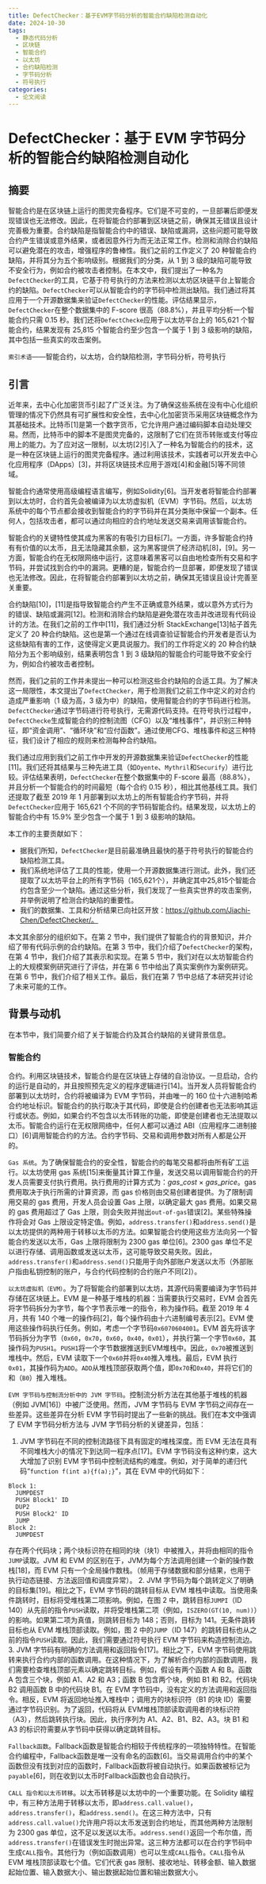 ```yaml
---
title: DefectChecker：基于EVM字节码分析的智能合约缺陷检测自动化
date: 2024-10-30
tags: 
  - 静态代码分析
  - 区块链
  - 智能合约
  - 以太坊
  - 合约缺陷检测
  - 字节码分析
  - 符号执行
categories: 
  - 论文阅读
---
```


# DefectChecker：基于 EVM 字节码分析的智能合约缺陷检测自动化

## 摘要

智能合约是在区块链上运行的图灵完备程序。它们是不可变的，一旦部署后即便发现错误也无法修改。因此，在将智能合约部署到区块链之前，确保其无错误且设计完善极为重要。合约缺陷是指智能合约中的错误、缺陷或漏洞，这些问题可能导致合约产生错误或意外结果，或者因意外行为而无法正常工作。检测和消除合约缺陷可以避免潜在的攻击，增强程序的鲁棒性。我们之前的工作定义了 20 种智能合约缺陷，并将其分为五个影响级别。根据我们的分类，从 1 到 3 级的缺陷可能导致不安全行为，例如合约被攻击者控制。在本文中，我们提出了一种名为`DefectChecker`的工具，它基于符号执行的方法来检测以太坊区块链平台上智能合约的缺陷。`DefectChecker`可以从智能合约的字节码中检测出缺陷。我们通过将其应用于一个开源数据集来验证`DefectChecker`的性能。评估结果显示，`DefectChecker`在整个数据集中的 F-score 很高（88.8%），并且平均分析一个智能合约只需 0.15 秒。我们还将`DefectChecke`应用于以太坊平台上的 165,621 个智能合约，结果发现有 25,815 个智能合约至少包含一个属于 1 到 3 级影响的缺陷，其中包括一些真实的攻击案例。

`索引术语`——智能合约，以太坊，合约缺陷检测，字节码分析，符号执行

## 引言

近年来，去中心化加密货币引起了广泛关注。为了确保这些系统在没有中心化组织管理的情况下仍然具有可扩展性和安全性，去中心化加密货币采用区块链概念作为其基础技术。比特币[1]是第一个数字货币，它允许用户通过编码脚本自动处理交易。然而，比特币中的脚本不是图灵完备的，这限制了它们在货币转账或支付等应用上的能力。为了应对这一限制，以太坊[2]引入了一种名为智能合约的技术，这是一种在区块链上运行的图灵完备程序。通过利用该技术，实践者可以开发去中心化应用程序（DApps）[3]，并将区块链技术应用于游戏[4]和金融[5]等不同领域。

智能合约通常使用高级编程语言编写，例如Solidity[6]。当开发者将智能合约部署到以太坊时，合约首先会被编译为以太坊虚拟机（EVM）字节码。然后，以太坊系统中的每个节点都会接收到智能合约的字节码并在其分类账中保留一个副本。任何人，包括攻击者，都可以通过向相应的合约地址发送交易来调用该智能合约。

智能合约的关键特性使其成为黑客的有吸引力目标[7]。一方面，许多智能合约持有有价值的以太币，且无法隐藏其余额，这为黑客提供了经济动机[8]，[9]。另一方面，智能合约在无权限网络中运行，这意味着黑客可以自由地检查所有交易和字节码，并尝试找到合约中的漏洞。更糟的是，智能合约一旦部署，即便发现了错误也无法修改。因此，在将智能合约部署到以太坊之前，确保其无错误且设计完善至关重要。

合约缺陷[10]，[11]是指导致智能合约产生不正确或意外结果，或以意外方式行为的错误、缺陷或漏洞[12]。检测和消除合约缺陷是避免潜在攻击并改进现有代码设计的方法。在我们之前的工作中[11]，我们通过分析 StackExchange[13]帖子首先定义了 20 种合约缺陷。这也是第一个通过在线调查验证智能合约开发者是否认为这些缺陷有害的工作，这使得定义更具说服力。我们的工作将定义的 20 种合约缺陷分为五个影响级别，结果表明包含 1 到 3 级缺陷的智能合约可能导致不安全行为，例如合约被攻击者控制。

然而，我们之前的工作并未提出一种可以检测这些合约缺陷的合适工具。为了解决这一局限性，本文提出了`DefectChecker`，用于检测我们之前工作中定义的对合约造成严重影响（1 级为高，3 级为中）的缺陷，使用智能合约的字节码进行检测。`DefectChecker`通过字节码进行符号执行，无需源代码支持。在符号执行过程中，`DefectChecke`生成智能合约的控制流图（CFG）以及“堆栈事件”，并识别三种特征，即“资金调用”、“循环块”和“应付函数”。通过使用CFG、堆栈事件和这三种特征，我们设计了相应的规则来检测每种合约缺陷。

我们通过应用到我们之前工作中开发的开源数据集来验证`DefectChecker`的性能[11]。我们还将其结果与三种先进工具（如`Oyente`、`Mythril`和`Securify`）进行比较。评估结果表明，`DefectChecker`在整个数据集中的 F-score 最高（88.8%），并且分析一个智能合约的时间最短（每个合约 0.15 秒），相比其他基线工具。我们还提取了截至 2019 年 1 月部署到以太坊上的所有智能合约字节码，并将`DefectChecker`应用于 165,621 个不同的字节码智能合约。结果发现，以太坊上的智能合约中有 15.9% 至少包含一个属于 1 到 3 级影响的缺陷。

本工作的主要贡献如下：

- 据我们所知，`DefectChecker`是目前最准确且最快的基于符号执行的智能合约缺陷检测工具。
- 我们系统地评估了工具的性能，使用一个开源数据集进行测试。此外，我们还提取了以太坊平台上的所有字节码（165,621个），并确定其中25,815个智能合约包含至少一个缺陷。通过这些分析，我们发现了一些真实世界的攻击案例，并举例说明了检测合约缺陷的重要性。
- 我们的数据集、工具和分析结果已向社区开放：https://github.com/Jiachi-Chen/DefectChecker/。

本文其余部分的组织如下。在第 2 节中，我们提供了智能合约的背景知识，并介绍了带有代码示例的合约缺陷。在第 3 节中，我们介绍了`DefectChecker`的架构，在第 4 节中，我们介绍了其表示和实现。在第 5 节中，我们对在以太坊智能合约上的大规模案例研究进行了评估，并在第 6 节中给出了真实案例作为案例研究。在第 6 节中，我们介绍了相关工作。最后，我们在第 7 节中总结了本研究并讨论了未来可能的工作。

## 背景与动机

在本节中，我们简要介绍了关于智能合约及其合约缺陷的关键背景信息。

### 智能合约

合约。利用区块链技术，智能合约是在区块链上存储的自治协议。一旦启动，合约的运行是自动的，并且按照预先定义的程序逻辑进行[14]。当开发人员将智能合约部署到以太坊时，合约将被编译为 EVM 字节码，并由唯一的 160 位十六进制哈希合约地址标识。智能合约的执行取决于其代码，即使是合约创建者也无法影响其运行或状态。例如，如果合约不包含以太币转账的功能，即使是创建者也无法提取以太币。智能合约运行在无权限网络中，任何人都可以通过 ABI（应用程序二进制接口）[6]调用智能合约的方法。合约字节码、交易和调用参数对所有人都是公开的。

`Gas 系统`。为了确保智能合约的安全性，智能合约的每笔交易都将由所有矿工运行。以太坊使用 gas 系统[15]来衡量其计算工作量，发送交易以调用智能合约的开发人员需要支付执行费用。执行费用的计算方式为：$gas\_cost$ $\times$ $gas\_price$。gas 费用取决于执行所需的计算资源，而 gas 价格则由交易创建者提供。为了限制调用交易的 gas 费用，开发人员会设置 Gas 上限，以确定最大 gas 费用。如果交易的 gas 费用超过了 Gas 上限，则会失败并抛出`out-of-gas`错误[2]。某些特殊操作将会对 Gas 上限设定特定值。例如，`address.transfer()`和`address.send()`是以太坊提供的两种用于转移以太币的方法。如果智能合约使用这些方法向另一个智能合约发送以太币，Gas 上限将限制为 2300 gas 单位[6]。2300 gas 单位不足以进行存储、调用函数或发送以太币，这可能导致交易失败。因此，`address.transfer()`和`address.send()`只能用于向外部账户发送以太币（外部账户指由私钥控制的账户，与合约代码控制的合约账户不同[2]）。

`以太坊虚拟机（EVM）`。为了将智能合约部署到以太坊，其源代码需要编译为字节码并存储在区块链上。EVM 是一种基于堆栈的机器：当需要执行交易时，EVM 会首先将字节码拆分为字节，每个字节表示唯一的指令，称为操作码。截至 2019 年 4 月，共有 140 个唯一的操作码[2]，每个操作码由十六进制编号表示[2]。EVM 使用这些操作码执行任务。例如，考虑一个字节码`0x6070604001`。EVM 首先将该字节码拆分为字节（`0x60`，`0x70`，`0x60`，`0x40`，`0x01`），并执行第一个字节`0x60`，其操作码为`PUSH1`。`PUSH1`将一个字节数据推送到EVM堆栈中。因此，`0x70`被推送到堆栈中。然后，EVM 读取下一个`0x60`并将`0x40`推入堆栈。最后，EVM 执行`0x01`，其操作码为`ADD`。`ADD`从堆栈顶部获取两个值，即`0x70`和`0x40`，并将它们的和（`B0`）推入堆栈。

`EVM 字节码与控制流分析中的 JVM 字节码`。控制流分析方法在其他基于堆栈的机器（例如 JVM[16]）中被广泛使用。然而，JVM 字节码与 EVM 字节码之间存在一些差异。这些差异在分析 EVM 字节码时提出了一些新的挑战。我们在本文中强调了 EVM 字节码分析方法与 JVM 字节码分析的关键差异，包括：

1. JVM 字节码在不同的控制流路径下具有固定的堆栈深度。而 EVM 无法在具有不同堆栈大小的情况下到达同一程序点[17]。EVM 字节码没有这种约束，这大大增加了识别 EVM 字节码中控制流结构的难度。例如，对于简单的递归代码“`function f(int a){f(a);}`”，其在 EVM 中的代码如下：
```
Block 1:
  JUMPDEST
  PUSH Block1' ID
  DUP2
  PUSH Block2' ID
  JUMP
Block 2:
  JUMPDEST
```
存在两个代码块；两个块标识符在相同的块（块1）中被推入，并将由相同的指令`JUMP`读取。JVM 和 EVM 的区别在于，JVM为每个方法调用创建一个新的操作数栈[18]，而 EVM 只有一个全局操作数栈。（帧用于存储数据和部分结果，也用于执行动态链接、方法返回值和调度异常）。
2. JVM 字节码为每个跳转定义了明确的目标集[19]。相比之下，EVM 字节码的跳转目标从 EVM 堆栈中读取。当使用条件跳转时，目标将受堆栈第二项影响。例如，在图 2 中，跳转目标`JUMPI`（ID 140）从先前的指令`PUSH`读取，并将受堆栈第二项（例如，`ISZERO(GT(10, num))`）的影响。如果第二项为真值，则跳转目标为 148；否则，目标为 141。无条件跳转目标也从 EVM 堆栈顶部读取。例如，图 2 中的`JUMP`（ID 147）的跳转目标也从之前的指令`PUSH`读取。因此，我们需要通过符号执行 EVM 字节码来构造控制流边。
3. JVM 字节码有明确的方法调用和返回指令[17]。相比之下，EVM 字节码使用跳转来执行合约内部的函数调用。在这种情况下，为了解析合约内部的函数调用，我们需要检查堆栈顶部元素以确定跳转目标。例如，假设有两个函数 A 和 B。函数 A 包含三个块，例如 A1、A2 和 A3；函数 B 包含两个块，例如 B1 和 B2。代码块 B2 调用函数 B 中的代码块 B1。在 EVM 字节码中，没有定义的方法调用和返回指令。相反，EVM 将返回地址推入堆栈中；调用方的块标识符（B1 的块 ID）需要通过字节码识别。为了返回，代码将从 EVM堆栈顶部读取调用者的块标识符（A3），然后跳转执行块。因此，执行序列为 A1、A2、B1、B2、A3。块 B1 和 A3 的标识符需要从字节码中获得以确定跳转目标。

`Fallback函数`。Fallback函数是智能合约相较于传统程序的一项独特特性。在智能合约编程中，Fallback函数是唯一没有命名的函数[6]。当交易调用合约中的某个函数但没有找到对应的函数时，Fallback函数将被自动执行。如果函数被标记为`payable`[6]，则在收到以太币时Fallback函数也会自动执行。

`CALL 指令和以太币转移`。以太币转移是以太坊中的一个重要功能。在 Solidity 编程中，有三种方法用于转移以太币，即`address.call.value()`，`address.transfer()`，和`address.send()`。在这三种方法中，只有`address.call.value()`允许用户将以太币发送到合约地址，而其他两种方法限制为 2300 gas 单位，这不足以发送以太币。`address.send()`返回一个布尔值，而`address.transfer()`在错误发生时抛出异常。这三种方法都可以在合约字节码中生成`CALL`指令。其他行为（例如函数调用）也可以生成`CALL`指令。`CALL`指令从 EVM 堆栈顶部读取七个值。它们代表 gas 限制、接收地址、转移金额、输入数据起始位置、输入数据大小、输出数据起始位置和输出数据大小。

